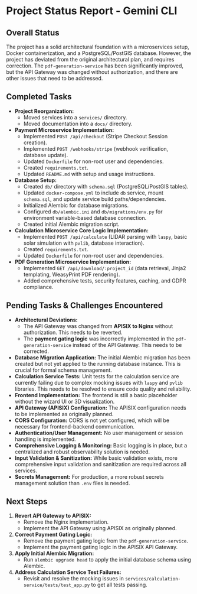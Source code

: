 # Project Status Report - Gemini CLI

## Overall Status

The project has a solid architectural foundation with a microservices setup, Docker containerization, and a PostgreSQL/PostGIS database. However, the project has deviated from the original architectural plan, and requires correction. The `pdf-generation-service` has been significantly improved, but the API Gateway was changed without authorization, and there are other issues that need to be addressed.

## Completed Tasks

*   **Project Reorganization:**
    *   Moved services into a `services/` directory.
    *   Moved documentation into a `docs/` directory.
*   **Payment Microservice Implementation:**
    *   Implemented `POST /api/checkout` (Stripe Checkout Session creation).
    *   Implemented `POST /webhooks/stripe` (webhook verification, database update).
    *   Updated `Dockerfile` for non-root user and dependencies.
    *   Created `requirements.txt`.
    *   Updated `README.md` with setup and usage instructions.
*   **Database Setup:**
    *   Created `db/` directory with `schema.sql` (PostgreSQL/PostGIS tables).
    *   Updated `docker-compose.yml` to include `db` service, mount `schema.sql`, and update service build paths/dependencies.
    *   Initialized Alembic for database migrations.
    *   Configured `db/alembic.ini` and `db/migrations/env.py` for environment variable-based database connection.
    *   Created initial Alembic migration script.
*   **Calculation Microservice Core Logic Implementation:**
    *   Implemented `POST /api/calculate` (LIDAR parsing with `laspy`, basic solar simulation with `pvlib`, database interaction).
    *   Created `requirements.txt`.
    *   Updated `Dockerfile` for non-root user and dependencies.
*   **PDF Generation Microservice Implementation:**
    *   Implemented `GET /api/download/:project_id` (data retrieval, Jinja2 templating, WeasyPrint PDF rendering).
    *   Added comprehensive tests, security features, caching, and GDPR compliance.

## Pending Tasks & Challenges Encountered

*   **Architectural Deviations:**
    *   The API Gateway was changed from **APISIX to Nginx** without authorization. This needs to be reverted.
    *   The **payment gating logic** was incorrectly implemented in the `pdf-generation-service` instead of the API Gateway. This needs to be corrected.
*   **Database Migration Application:** The initial Alembic migration has been created but not yet applied to the running database instance. This is crucial for formal schema management.
*   **Calculation Service Tests:** Unit tests for the calculation service are currently failing due to complex mocking issues with `laspy` and `pvlib` libraries. This needs to be resolved to ensure code quality and reliability.
*   **Frontend Implementation:** The frontend is still a basic placeholder without the wizard UI or 3D visualization.
*   **API Gateway (APISIX) Configuration:** The APISIX configuration needs to be implemented as originally planned.
*   **CORS Configuration:** CORS is not yet configured, which will be necessary for frontend-backend communication.
*   **Authentication/User Management:** No user management or session handling is implemented.
*   **Comprehensive Logging & Monitoring:** Basic logging is in place, but a centralized and robust observability solution is needed.
*   **Input Validation & Sanitization:** While basic validation exists, more comprehensive input validation and sanitization are required across all services.
*   **Secrets Management:** For production, a more robust secrets management solution than `.env` files is needed.

## Next Steps

1.  **Revert API Gateway to APISIX:**
    *   Remove the Nginx implementation.
    *   Implement the API Gateway using APISIX as originally planned.
2.  **Correct Payment Gating Logic:**
    *   Remove the payment gating logic from the `pdf-generation-service`.
    *   Implement the payment gating logic in the APISIX API Gateway.
3.  **Apply Initial Alembic Migration:**
    *   Run `alembic upgrade head` to apply the initial database schema using Alembic.
4.  **Address Calculation Service Test Failures:**
    *   Revisit and resolve the mocking issues in `services/calculation-service/tests/test_app.py` to get all tests passing.
